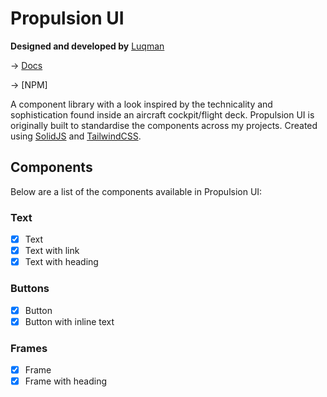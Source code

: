 # Propulsion UI

**Designed and developed by** [Luqman](https://theluqmn.github.io)

→ [Docs](https://theluqmn.github.io/propulsion-ui)

→ [NPM]

A component library with a look inspired by the technicality and sophistication found inside an aircraft cockpit/flight deck. Propulsion UI is originally built to standardise the components across my projects. Created using [SolidJS](https://www.solidjs.com) and [TailwindCSS](https://tailwindcss.com).

## Components

Below are a list of the components available in Propulsion UI:

### Text

- [x] Text
- [x] Text with link
- [x] Text with heading

### Buttons

- [x] Button
- [x] Button with inline text

### Frames

- [x] Frame
- [x] Frame with heading
